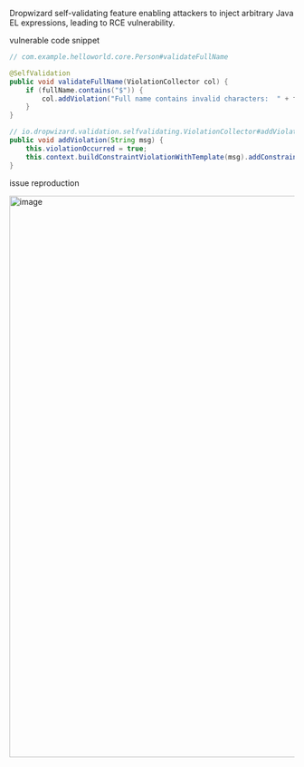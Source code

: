 Dropwizard self-validating feature enabling attackers to inject arbitrary Java EL expressions, leading to RCE vulnerability.

vulnerable code snippet 
```java
// com.example.helloworld.core.Person#validateFullName

@SelfValidation
public void validateFullName(ViolationCollector col) {
    if (fullName.contains("$")) {
        col.addViolation("Full name contains invalid characters:  " + fullName);
    }
}

// io.dropwizard.validation.selfvalidating.ViolationCollector#addViolation
public void addViolation(String msg) {
    this.violationOccurred = true;
    this.context.buildConstraintViolationWithTemplate(msg).addConstraintViolation();
}

```


issue reproduction


<img width="991" alt="image" src="https://user-images.githubusercontent.com/55024146/194807970-43943312-9068-4779-b0c5-8ae8beee662b.png">
